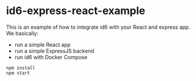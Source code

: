 # id6-express-react-example

This is an example of how to integrate id6 with your React and express app. We basically:
- run a simple React app
- run a simple ExpressJS backend
- run id6 with Docker Compose


```
npm install
npm start
```
